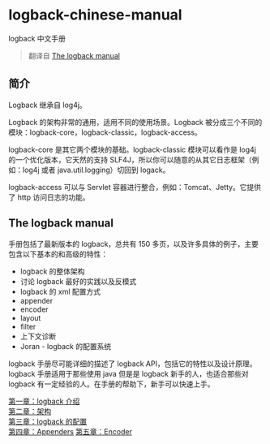 # logback-chinese-manual
logback 中文手册
> 翻译自 [The logback manual](https://logback.qos.ch/manual/index.html)
## 简介

Logback 继承自 log4j。

Logback 的架构非常的通用，适用不同的使用场景。Logback 被分成三个不同的模块：logback-core，logback-classic，logback-access。

logback-core 是其它两个模块的基础。logback-classic 模块可以看作是 log4j 的一个优化版本，它天然的支持 SLF4J，所以你可以随意的从其它日志框架（例如：log4j 或者 java.util.logging）切回到 logack。

logback-access 可以与 Servlet 容器进行整合，例如：Tomcat、Jetty。它提供了 http 访问日志的功能。

## The logback manual

手册包括了最新版本的 logback，总共有 150 多页，以及许多具体的例子，主要包含以下基本的和高级的特性：

- logback 的整体架构
- 讨论 logback 最好的实践以及反模式
- logback 的 xml 配置方式
- appender
- encoder
- layout
- filter
- 上下文诊断
- Joran - logback 的配置系统

logback 手册尽可能详细的描述了 logback API，包括它的特性以及设计原理。logback 手册适用于那些使用 java 但是是 logback 新手的人，也适合那些对 logback 有一定经验的人。在手册的帮助下，新手可以快速上手。

[第一章：logback 介绍](https://github.com/Volong/logback-chinese-manual/blob/master/01%E7%AC%AC%E4%B8%80%E7%AB%A0%EF%BC%9Alogback%20%E4%BB%8B%E7%BB%8D.md)  
[第二章：架构](https://github.com/Volong/logback-chinese-manual/blob/master/02%E7%AC%AC%E4%BA%8C%E7%AB%A0%EF%BC%9A%E6%9E%B6%E6%9E%84.md)  
[第三章：logback 的配置](https://github.com/Volong/logback-chinese-manual/blob/master/03%E7%AC%AC%E4%B8%89%E7%AB%A0%EF%BC%9Alogback%20%E7%9A%84%E9%85%8D%E7%BD%AE.md)  
[第四章：Appenders](https://github.com/Volong/logback-chinese-manual/blob/master/04%E7%AC%AC%E5%9B%9B%E7%AB%A0%EF%BC%9AAppenders.md)
[第五章：Encoder](https://github.com/Volong/logback-chinese-manual/blob/master/05%E7%AC%AC%E4%BA%94%E7%AB%A0%EF%BC%9AEncoder.md)
